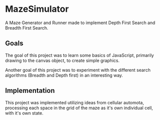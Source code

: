# MazeSimulator

A Maze Generator and Runner made to implement Depth First Search and Breadth First Search.

## Goals

The goal of this project was to learn some basics of JavaScript, primarily drawing to the canvas object, to create simple graphics.

Another goal of this project was to experiment with the different search algorithms (Breadth and Depth first) in an interesting way.

## Implementation

This project was implemented utilizing ideas from cellular automota, processing each space in the grid of the maze as it's own individual
cell, with it's own state.
